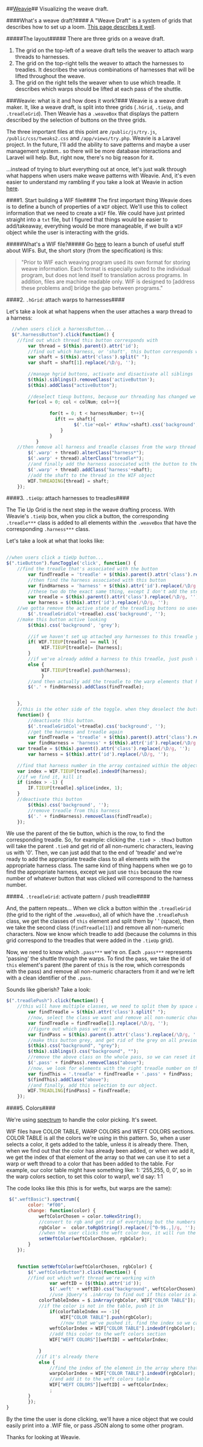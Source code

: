 ##[Weavie](http://weavie.techgno.com)##
Visualizing the weave draft.

####What's a weave draft?####
A "Weave Draft" is a system of grids that describes how to set up a loom. [This page describes it well](http://www.weaverscraft.com/hints.html).

#####The layout#####
There are three grids on a weave draft.

1. The grid on the top-left of a weave draft tells the weaver to attach warp threads to harnesses. 
2. The grid on the top-right tells the weaver to attach the harnesses to treadles. It describes the various combinations of harnesses that will be lifted throughout the weave.
3. The grid on the right tells the weaver when to use which treadle. It describes which warps should be lifted at each pass of the shuttle.

###Weavie: what is it and how does it work?###
Weavie is a weave draft maker. It, like a weave draft, is split into three grids (`.hGrid`, `.tieUp`, and  `.treadleGrid`). Then Weavie has a `.weaveBox` that displays the pattern described by the selection of buttons on the three grids. 

The three important files at this point are `/public/js/try.js`, `/public/css/tweaks2.css` and `/app/views/try.php`. Weavie is a Laravel project. In the future, I'll add the ability to save patterns and maybe a user management system.. so there will be more database interactions and Laravel will help. But, right now, there's no big reason for it.

...instead of trying to blurt everything out at once, let's just walk through what happens when users make weave patterns with Weavie. And, it's even easier to understand my rambling if you take a look at Weavie in action [here](http://weavie.techgno.com).

####1. Start building a WIF file####
The first important thing Weavie does is to define a bunch of properties of a `WIF` object. We'll use this to collect information that we need to create a `WIF` file. We could have just printed straight into a `txt` file, but I figured that things would be easier to add/takeaway, everything would be more manageable, if we built a `WIF` object while the user is interacting with the grids.

#####What's a WIF file?#####
Go [here](http://www.mhsoft.com/wif/wif1-1.txt) to learn a bunch of useful stuff about WIFs. But, the short story (from the specification) is this: 
>"Prior to WIF each weaving program used its own format for storing weave information.  Each format is especially suited to the individual program, but does not lend itself to translation across programs.  In addition, files are machine readable only. WIF is designed to [address these problems and] bridge the gap between programs."

####2. `.hGrid`: attach warps to harnesses####

Let's take a look at what happens when the user attaches a warp thread to a harness:
```javascript
  //when users click a harnessButton...
  $(".harnessButton").click(function() {
  	//find out which thread this button corresponds with
        var thread = $(this).parent().attr('id');
        //find out which harness, or 'shaft', this button corresponds with
        var shaft = $(this).attr('class').split(" ");
        var shaft = shaft[1].replace(/\D/g, '');
        
        //manage hgrid buttons, activate and disactivate all siblings
        $(this).siblings().removeClass('activeButton');
        $(this).addClass("activeButton");
        
        //deselect tieup buttons, because our threading has changed we'll make the user reset the tie up grid
        for(col = 0; col < colNum; col++){
        		
		     	for(t = 0; t < harnessNumber; t++){
				  if(t == shaft){
				 		 $('.tie'+col+' #tRow'+shaft).css('background', '');
				 	}
		    	}
		   }
	//then remove all harness and treadle classes from the warp thread associated with this button
        $('.warp' + thread).alterClass("harness*");
        $('.warp' + thread).alterClass("treadle*");
        //and finally add the harness associated with the button to the associated thread
        $('.warp' + thread).addClass('harness'+shaft);
        //add the shaft to the thread in the WIF object
        WIF.THREADING[thread] = shaft;
    });
```
		
####3. `.tieUp`: attach harnesses to treadles####

The Tie Up Grid is the next step in the weave drafting process. With Weavie's `.tieUp` box, when you click a button, the corresponding `.treadle***` class is added to all elements within the `.weaveBox` that have the corresponding `.harness***` class. 

Let's take a look at what that looks like:
```javascript
 	
//when users click a tieUp button...
$(".tieButton").funcToggle('click', function() {
	//find the treadle that's associated with the button
        var findTreadle = 'treadle' + $(this).parent().attr('class').replace(/\D/g, '');
        //then find the harness associated with this button
        var findHarness = 'harness' + $(this).attr('id').replace(/\D/g, '');
        //these two do the exact same thing, except I don't add the string, i just keep the number.
        var treadle = $(this).parent().attr('class').replace(/\D/g, '');
        var harness = $(this).attr('id').replace(/\D/g, '');
	//we gotta remove the active state of the treadling buttons so users will know that they have to reset the treadle grid... this is in case they have already set up treadling and they are coming back to change the tieUp patterns (tie up patterns means: which harnesses are attached to which treadles).
        $('.treadleGridCol'+treadle).css('background', '');
	//make this button active looking
        $(this).css('background', 'grey');
	
        //if we haven't set up attached any harnesses to this treadle yet just go ahead and do it
        if( WIF.TIEUP[treadle] == null ){
             WIF.TIEUP[treadle]= [harness];
        } 
        //if we've already added a harness to this treadle, just push this harness into the array associated with the treadle
        else {
             WIF.TIEUP[treadle].push(harness);
             }
        //and then actually add the treadle to the warp elements that have been marked with the harness* class.
        $('.' + findHarness).addClass(findTreadle);
        

    }, 
    //this is the other side of the toggle. when they deselect the button by clicking it again
    function() {
    	//deactivate this button.
    	$('.treadleGridCol'+treadle).css('background', '');
    	//get the harness and treadle again
        var findTreadle = 'treadle' + $(this).parent().attr('class').replace(/\D/g, '');
        var findHarness = 'harness' + $(this).attr('id').replace(/\D/g, '');
	var treadle = $(this).parent().attr('class').replace(/\D/g, '');
        var harness = $(this).attr('id').replace(/\D/g, '');
	
	//find that harness number in the array contained within the object, and get rid of it.
	var index = WIF.TIEUP[treadle].indexOf(harness);
	//if we find it, kill it	  
	if (index > -1) {
   		IF.TIEUP[treadle].splice(index, 1);
	}
	//deactivate this button
        $(this).css('background', '');
        //remove treadle from this harness
        $('.' + findHarness).removeClass(findTreadle);
    });
```
We use the parent of the tie button, which is the row, to find the corresponding treadle. So, for example: clicking the `.tie0 > .tRow3` button will take the parent `.tie0` and get rid of all non-numeric characters, leaving us with '0'. Then, we can just add that to the end of 'treadle' and we're ready to add the appropriate treadle class to all elements with the appropriate harness class. The same kind of thing happens when we go to find the appropriate harness, except we just use `this` because the row number of whatever button that was clicked will correspond to the harness number. 

####4. `.treadleGrid`: activate pattern / push treadle####

And, the pattern repeats... When we click a button within the `.treadleGrid` (the grid to the right of the `.weaveBox`), all of which have the `.treadlePush` class, we get the classes of `this` element and split them by ' ' (space), then we take the second class (`findTreadle[1]`) and remove all non-numeric characters. Now we know which treadle to add (because the columns in this grid correspond to the treadles that were added in the `.tieUp` grid). 

Now, we need to know which `.pass***` we're on. Each `.pass***` represents 'passing' the shuttle through the warps. To find the pass, we take the id of `this` element's parent (the parent of `this` is the row, which corresponds with the pass) and remove all non-numeric characters from it and we're left with a clean identifier of the `.pass`.

Sounds like giberish? Take a look:

```javascript
$(".treadlePush").click(function() {
	//this will have multiple classes, we need to split them by space and get at the one that matters to us
        var findTreadle = $(this).attr('class').split(" ");
        //now, select the class we want and remove all non-numeric characters
        var findTreadle = findTreadle[1].replace(/\D/g, '');
        //figure out which pass we're on
        var findPass = $(this).parent().attr('class').replace(/\D/g, '');
        //make this button grey, and get rid of the grey on all previously selected buttons
        $(this).css("background", "grey");
        $(this).siblings().css("background", "");
        //remove the above class on the whole pass, so we can reset it if the user has already set it
        $('.pass' + findPass).removeClass("above");
        //now, we look for elements with the right treadle number on the right 'pass' and we add the above class which sets the z-index above the weft's z-index (which is 1, so the above class sets the z-index to 2)
        var findThis = '.treadle' + findTreadle + '.pass' + findPass;
        $(findThis).addClass("above");
        //and finally, add this selection to our object.
        WIF.TREADLING[findPass] = findTreadle;
    });
```
####5. Colors####

We're using [spectrum](https://bgrins.github.io/spectrum/) to handle the color picking. It's sweet.

WIF files have COLOR TABLE, WARP COLORS and WEFT COLORS sections. COLOR TABLE is all the colors we're using in this pattern. So, when a user selects a color, it gets added to the table, unless it is already there. Then, when we find out that the color has already been added, or when we add it, we get the index of that element of the array so that we can use it to set a warp or weft thread to a color that has been added to the table. For example, our color table might have something like: 1: '255,255, 0, 0', so in the warp colors section, to set this color to warp1, we'd say: 1:1

The code looks like this (this is for wefts, but warps are the same):
```javascript
 $(".weftBasic").spectrum({
        color: "#f00",
        change: function(color) {
            weftColorChosen = color.toHexString();
            //convert to rgb and get rid of evertyhing but the numbers and some punctuation
            rgbColor =  color.toRgbString().replace(/[^0-9$.,]/g, '');
            //when the user clicks the weft color box, it will run the function below and pass our color in hex and rgb string format
            setWeftColor(weftColorChosen, rgbColor);
        }
    });
    

    function setWeftColor(weftColorChosen, rgbColor) {
        $(".weftColorButton").click(function() {
		//find out which weft thread we're working with
            	var weftID = ($(this).attr('id'));
            	$('.weft' + weftID).css("background", weftColorChosen);
            	//use jQuery's .inArray to find out if this color is already in the table
           	colorTableIndex = $.inArray(rgbColor, WIF["COLOR TABLE"]);
           	//if the color is not in the table, push it in
            	if(colorTableIndex == -1){
            		WIF["COLOR TABLE"].push(rgbColor);
            		//now that we've pushed it, find the index so we can use it in the weft colors section
           		weftColorIndex = WIF["COLOR TABLE"].indexOf(rgbColor);
           		//add this color to the weft colors section
           		WIF["WEFT COLORS"][weftID] = weftColorIndex;
           	
           	} 
           //if it's already there
        	else {
           		//find the index of the element in the array where that rgbColor is found
           		warpColorIndex = WIF["COLOR TABLE"].indexOf(rgbColor);
           		//and add it to the weft colors table
        		WIF["WEFT COLORS"][weftID] = weftColorIndex;
        		;
		}
        });
}
```
By the time the user is done clicking, we'll have a nice object that we could easily print into a .WIF file, or pass JSON along to some other program.

Thanks for looking at Weavie.


